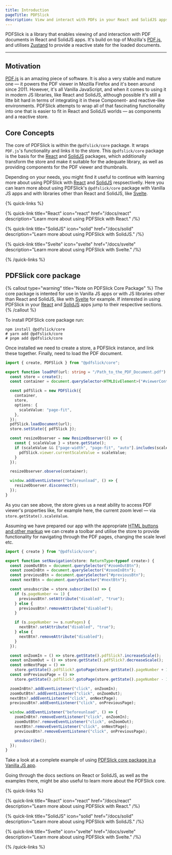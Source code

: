```yaml
---
title: Introduction
pageTitle: PDFSlick
description: View and interact with PDFs in your React and SolidJS apps.
---
```


PDFSlick is a library that enables viewing of and interaction with PDF documents in React and SolidJS apps. It's build on top of Mozilla's [PDF.js](https://github.com/mozilla/pdf.js), and utilises [Zustand](https://github.com/pmndrs/zustand) to provide a reactive state for the loaded documents.

---

## Motivation

[PDF.js](https://github.com/mozilla/pdf.js) is an amazing piece of software. It is also a very stable and mature one — it powers the PDF viewer in Mozilla Firefox and it's been around since 2011. However, it's all Vanilla JavaScript, and when it comes to using it in modern JS libraries, like React and SolidJS, although possible it's still a litte bit hard in terms of integrating it in these Component- and reactive-like environments. PDFSlick attempts to wrap all of that fascinating functionality into one that is easier to fit in React and SolidJS worlds — as components and a reactive store.

## Core Concepts

The core of PDFSlick is within the `@pdfslick/core` package. It wraps `PDF.js`'s functionality and links it to the store. This `@pdfslick/core` package is the basis for the [React](/docs/react) and [SolidJS](/docs/solid) packages, which additionally transform the store and make it suitable for the adequate library, as well as providing components for the PDF viewer and thumbnails.

Depending on your needs, you might find it useful to continue with learning more about using PDFSlick with [React](/docs/react) and [SolidJS](/docs/solid) respsectivelly. Here you can learn more about using PDFSlick's `@pdfslick/core` package with Vanilla JS apps and with libraries other than React and SolidJS, like [Svelte](/docs/svelte). 

{% quick-links %}

{% quick-link title="React" icon="react" href="/docs/react" description="Learn more about using PDFSlick with React." /%}

{% quick-link title="SolidJS" icon="solid" href="/docs/solid" description="Learn more about using PDFSlick with SolidJS." /%}

{% quick-link title="Svelte" icon="svelte" href="/docs/svelte" description="Learn more about using PDFSlick with Svelte." /%}

{% /quick-links %}

## PDFSlick core package

{% callout type="warning" title="Note on PDFSlick Core Package" %}
The core package is intented for use in Vanilla JS apps or with JS libraries other than React and SolidJS, like with [Svelte](/docs/svelte) for example. If interested in using PDFSlick in your [React](/docs/react) and [SolidJS](/docs/solid) apps jump to their respective sections.
{% /callout %}

To install PDFSlick core package run:

```shell
npm install @pdfslick/core
# yarn add @pdfslick/core
# pnpm add @pdfslick/core
```

Once installed we need to create a store, a PDFSlick instance, and link these together. Finally, need to load the PDF document.

```typescript
import { create, PDFSlick } from "@pdfslick/core";

export function loadPdf(url: string = "/Path_to_the_PDF_Document.pdf") {
  const store = create();
  const container = document.querySelector<HTMLDivElement>("#viewerContainer")!;

  const pdfSlick = new PDFSlick({
    container,
    store,
    options: {
      scaleValue: "page-fit",
    },
  });
  pdfSlick.loadDocument(url);
  store.setState({ pdfSlick });

  const resizeObserver = new ResizeObserver(() => {
    const { scaleValue } = store.getState();
    if (scaleValue && ["page-width", "page-fit", "auto"].includes(scaleValue)) {
      pdfSlick.viewer.currentScaleValue = scaleValue;
    }
  });

  resizeObserver.observe(container);

  window.addEventListener("beforeunload", () => {
    resizeObserver.disconnect();
  });
}
```

As you can see above, the store gives us a neat ability to access PDF viewer's properties like, for example here, the current zoom level — via `store.getState().scaleValue`.

Assuming we have prepared our app with the appropriate [HTML buttons and other markup](https://github.com/pdfslick/pdfslick/blob/main/apps/vanillajs/index.html) we can create a toolbar and utilise the store to provide functionality for navigating through the PDF pages, changing the scale level etc.

```ts
import { create } from "@pdfslick/core";

export function setNavigation(store: ReturnType<typeof create>) {
  const zoomOutBtn = document.querySelector("#zoomOutBtn");
  const zoomInBtn = document.querySelector("#zoomInBtn");
  const previousBtn = document.querySelector("#previousBtn");
  const nextBtn = document.querySelector("#nextBtn");

  const unsubscribe = store.subscribe((s) => {
    if (s.pageNumber <= 1) {
      previousBtn?.setAttribute("disabled", "true");
    } else {
      previousBtn?.removeAttribute("disabled");
    }

    if (s.pageNumber >= s.numPages) {
      nextBtn?.setAttribute("disabled", "true");
    } else {
      nextBtn?.removeAttribute("disabled");
    }
  });

  const onZoomIn = () => store.getState().pdfSlick?.increaseScale();
  const onZoomOut = () => store.getState().pdfSlick?.decreaseScale();
  const onNextPage = () =>
    store.getState().pdfSlick?.gotoPage(store.getState().pageNumber + 1);
  const onPreviousPage = () =>
    store.getState().pdfSlick?.gotoPage(store.getState().pageNumber - 1);

  zoomInBtn?.addEventListener("click", onZoomIn);
  zoomOutBtn?.addEventListener("click", onZoomOut);
  nextBtn?.addEventListener("click", onNextPage);
  previousBtn?.addEventListener("click", onPreviousPage);

  window.addEventListener("beforeunload", () => {
    zoomInBtn?.removeEventListener("click", onZoomIn);
    zoomOutBtn?.removeEventListener("click", onZoomOut);
    nextBtn?.removeEventListener("click", onNextPage);
    previousBtn?.removeEventListener("click", onPreviousPage);

    unsubscribe();
  });
}
```

Take a look at a complete example of using [PDFSlick core package in a Vanilla JS app](https://github.com/pdfslick/pdfslick/tree/main/apps/vanillajs/src).

Going through the docs sections on React or SolidJS, as well as the examples there, might be also useful to learn more about the PDFSlick core.

{% quick-links %}

{% quick-link title="React" icon="react" href="/docs/react" description="Learn more about using PDFSlick with React." /%}

{% quick-link title="SolidJS" icon="solid" href="/docs/solid" description="Learn more about using PDFSlick with SolidJS." /%}

{% quick-link title="Svelte" icon="svelte" href="/docs/svelte" description="Learn more about using PDFSlick with Svelte." /%}

{% /quick-links %}

